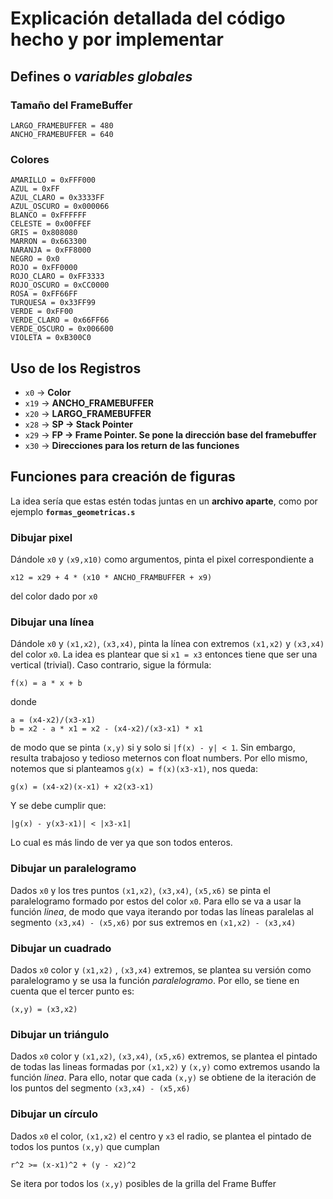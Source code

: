 # Explicación detallada del código hecho y por implementar

## Defines o *variables globales*

### Tamaño del FrameBuffer
```
LARGO_FRAMEBUFFER = 480
ANCHO_FRAMEBUFFER = 640
```
### Colores
```
AMARILLO = 0xFFF000
AZUL = 0xFF
AZUL_CLARO = 0x3333FF
AZUL_OSCURO = 0x000066
BLANCO = 0xFFFFFF
CELESTE = 0x00FFEF
GRIS = 0x808080
MARRON = 0x663300
NARANJA = 0xFF8000
NEGRO = 0x0
ROJO = 0xFF0000
ROJO_CLARO = 0xFF3333
ROJO_OSCURO = 0xCC0000
ROSA = 0xFF66FF
TURQUESA = 0x33FF99
VERDE = 0xFF00
VERDE_CLARO = 0x66FF66
VERDE_OSCURO = 0x006600
VIOLETA = 0xB300C0
```
## Uso de los Registros

* `x0` -> **Color**
* `x19` -> **ANCHO_FRAMEBUFFER**
* `x20` -> **LARGO_FRAMEBUFFER**
* `x28` -> **SP -> Stack Pointer**
* `x29` -> **FP -> Frame Pointer. Se pone la dirección base del framebuffer**
* `x30` -> **Direcciones para los return de las funciones**

## Funciones para creación de figuras

La idea sería que estas estén todas juntas en un **archivo aparte**, como por ejemplo **`formas_geometricas.s`**

### Dibujar pixel

Dándole `x0` y `(x9,x10)` como argumentos, pinta el pixel correspondiente a
```
x12 = x29 + 4 * (x10 * ANCHO_FRAMBUFFER + x9)
```
del color dado por `x0`

### Dibujar una línea

Dándole `x0` y `(x1,x2)`, `(x3,x4)`, pinta la línea con extremos `(x1,x2)` y `(x3,x4)` del color `x0`.
La idea es plantear que si `x1 = x3` entonces tiene que ser una vertical (trivial). Caso contrario, sigue la fórmula:
```
f(x) = a * x + b
```
donde
```
a = (x4-x2)/(x3-x1)
b = x2 - a * x1 = x2 - (x4-x2)/(x3-x1) * x1
```
de modo que se pinta `(x,y)` si y solo si `|f(x) - y| < 1`. Sin embargo, resulta trabajoso y tedioso meternos con float numbers. Por ello mismo, notemos que si planteamos `g(x) = f(x)(x3-x1)`, nos queda:
```
g(x) = (x4-x2)(x-x1) + x2(x3-x1)
```
Y se debe cumplir que:
```
|g(x) - y(x3-x1)| < |x3-x1|
```
Lo cual es más lindo de ver ya que son todos enteros.

### Dibujar un paralelogramo

Dados `x0` y los tres puntos `(x1,x2)`, `(x3,x4)`, `(x5,x6)` se pinta el paralelogramo formado por estos del color `x0`. Para ello se va a usar la función *linea*, de modo que vaya iterando por todas las
líneas paralelas al segmento `(x3,x4) - (x5,x6)` por sus extremos en `(x1,x2) - (x3,x4)`

### Dibujar un cuadrado

Dados `x0` color y `(x1,x2)` , `(x3,x4)` extremos, se plantea su versión como paralelogramo y se usa la función *paralelogramo*. Por ello, se tiene en cuenta que el tercer punto es:
```
(x,y) = (x3,x2)
```

### Dibujar un triángulo

Dados `x0` color y `(x1,x2)`, `(x3,x4)`, `(x5,x6)` extremos, se plantea el pintado de todas las lineas formadas por `(x1,x2)` y `(x,y)` como extremos usando la función *linea*. Para ello, notar que cada `(x,y)` se obtiene de la iteración de los puntos del segmento `(x3,x4) - (x5,x6)`

### Dibujar un círculo

Dados `x0` el color, `(x1,x2)` el centro y `x3` el radio, se plantea el pintado de todos los puntos `(x,y)` que cumplan
```
r^2 >= (x-x1)^2 + (y - x2)^2
```
Se itera por todos los `(x,y)` posibles de la grilla del Frame Buffer